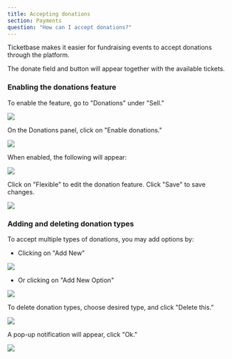 ```yaml
---
title: Accepting donations
section: Payments
question: "How can I accept donations?"
---
```


Ticketbase makes it easier for fundraising events to accept donations through the platform. 

The donate field and button will appear together with the available tickets.


### Enabling the donations feature

To enable the feature, go to "Donations" under "Sell."

![](http://i.imgur.com/UejNnav.png)


On the Donations panel, click on "Enable donations."

![](http://i.imgur.com/OMpdA8E.png)


When enabled, the following will appear:

![](http://i.imgur.com/OfcInVw.png)


Click on "Flexible" to edit the donation feature. Click "Save" to save changes.

![](http://i.imgur.com/zSt0gM8.png)


### Adding and deleting donation types

To accept multiple types of donations, you may add options by:

   * Clicking on "Add New"
   
   ![](http://i.imgur.com/dV2dXJ8.png)
   
   * Or clicking on "Add New Option"
   
   ![](http://i.imgur.com/xESKTnh.png)
   

To delete donation types, choose desired type, and click "Delete this."

![](http://i.imgur.com/eUhDI1P.png)


A pop-up notification will appear, click "Ok."

![](http://i.imgur.com/g3NHcHO.png)

